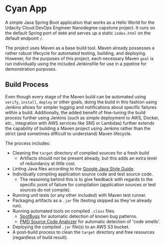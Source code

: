 # Cyan App
A simple Java Spring Boot application that works as a Hello World for the Udacity Cloud DevOps
Engineer Nanodegree capstone project. It runs on the default Spring port of `8080` and serves up a static
`index.html` on the default endpoint `/`.

The project uses Maven as a  base build tool. Maven already possesses a rather robust lifecycle for
automated testing, building, and deploying. However, for the purposes of this project, each necessary
Maven `goal` is run individually using the included Jenkinsfile for use in a pipeline for
demonstration purposes.

## Build Process
Even though every stage of the Maven build can be automated using `verify`, `install`, `deploy` or
other goals, doing the build in this fashion using Jenkins allows for simpler logging and notifications
about specific failures within a build. Additionally, the added benefit of fine-tuning the build process
further using Jenkins (such as simple deployment to AWS, Docker, etc., integration with AWS services
like SNS or Lambdas) further extends the capability of building a Maven project using Jenkins rather
than the strict (and sometimes difficult to understand) Maven lifecycle.

The process includes:
- Cleaning the `target` directory of compiled sources for a fresh build
    - Artifacts should not be present already, but this adds an extra level of redundancy at little cost.
- Linting Java files according to the [Google Java Style Guide](https://google.github.io/styleguide/javaguide.html).
- Individually compiling application source code and test source code.
    - The reasoning behind this is to give feedback with regards to the specific point of failure for compilation (application sources _or_ test sources do not compile).
- Running unit tests (or any other included) with Maven test runner.
- Packaging artifacts as a `.jar` file (testing skipped as they've already run).
- Running automated tools on compiled `.class` files.
    - [SpotBugs](https://spotbugs.github.io/) for automatic detection of known bug patterns.
    - [PMD Source Code Analyzer](https://pmd.github.io/) for automatic detection of 'code smells'.
- Deploying the compiled `.jar` file(s) to an AWS S3 bucket.
- A post-build process to clean the `target` directory and free resources (regardless of build result).

